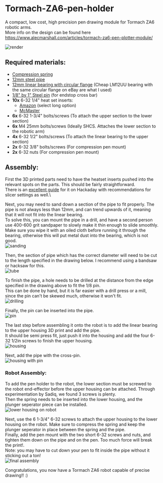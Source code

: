 # Tormach-ZA6-pen-holder
 A compact, low cost, high precision pen drawing module for Tormach ZA6 robotic arms.\
 More info on the design can be found here https://www.alecmarshall.com/articles/tormach-za6-pen-plotter-module/
 
![render](media/pen_holder_4x5_render.jpg?raw=true)

## Required materials:

  * [Compression spring](https://www.mcmaster.com/9657K332/)
  * [12mm steel pipe](https://www.mcmaster.com/6045N11/)
  * [12mm linear bearing with circular flange](https://www.mcmaster.com/6483K114/) (Cheap LM12UU bearing with the same circular flange on eBay are what I used)
  * [1/8" by 1" Steel pin](https://www.mcmaster.com/90145A475/) (for endstop cross bar)
  * __10x__ 6-32 1/4" heat set inserts:
    * [Amazon](https://www.amazon.com/dp/B076R7F3DJ) (select long option)
    * [McMaster](https://www.mcmaster.com/93365A132/)
  * __6x__ 6-32 1-3/4" bolts/screws (To attach the upper section to the lower section)
  * __6x__ M4 25mm bolts/screws (Ideally SHCS. Attaches the lower section to the robotic arm)
  * __4x__ 6-32 1/2" bolts/screws (To attach the linear bearing to the upper section)
  * __2x__ 6-32 3/8" bolts/screws (For compression pen mount)
  * __2x__ 6-32 nuts (For compression pen mount)

## Assembly:

First the 3D printed parts need to have the heatset inserts pushed into the relevant spots on the parts. This should be fairly straightforward.\
There is an [excellent guide](https://hackaday.com/2019/02/28/threading-3d-printed-parts-how-to-use-heat-set-inserts/) for it on Hackaday with recommendations for slicer settings as well.\

Next, you may need to sand down a section of the pipe to fit properly. The pipe is not always less than 12mm, and can trend upwards of it, meaning that it will not fit into the linear bearing.\
To solve this, you can mount the pipe in a drill, and have a second person use 400-600 grit sandpaper to slowly make it thin enough to slide smoothly.\
Make sure you wipe it with an oiled cloth before running it through the bearing, otherwise this will put metal dust into the bearing, which is not good.\
![sanding](media/sanding.jpg?raw=true)

Then, the section of pipe which has the correct diameter will need to be cut to the length specified in the drawing below. I recommend using a bandsaw or hacksaw for this.\
![tube](media/tube_drawing.png?raw=true)

To finish the pipe, a hole needs to be drilled at the distance from the edge specified in the drawing above to fit the 1/8 pin.\
This can be done by hand, but it is far easier with a drill press or a mill, since the pin can't be skewed much, otherwise it won't fit.\
![drilling](media/drilling.png?raw=true)

Finally, the pin can be inserted into the pipe.\
![pin](media/pin.jpg?raw=true)

The last step before assembling it onto the robot is to add the linear bearing to the upper housing 3D print and add the pipe.\
It should be semi press fit, just push it into the housing and add the four 6-32 1/2in screws to finish the upper housing.\
![housing](media/upper_housing.jpg?raw=true)

Next, add the pipe with the cross-pin.\
![housing with pin](media/fully_assembled_housing.jpg?raw=true)

### Robot Assembly:

To add the pen holder to the robot, the lower section must be screwed to the robot end-effector before the upper housing can be attached. Through experimentation by Sadiq, we found 3 screws is plenty.\
Then the spring needs to be inserted into the lower housing, and the plunger seperator piece can be installed.\
![lower housing on robot](media/lower_housing_on_robot.jpg?raw=true)

Next, use the 6 1-3/4" 6-32 screws to attach the upper housing to the lower housing on the robot. Make sure to compress the spring and keep the plunger seperator in place between the spring and the pipe.\
Finally, add the pen mount with the two short 6-32 screws and nuts, and tighten them down on the pipe and on the pen. Too much force will break the print!.\
Note: you may have to cut down your pen to fit inside the pipe without it sticking out a ton!\
![final assembly](media/final_assembly.jpg?raw=true)

Congratulations, you now have a Tormach ZA6 robot capable of precise drawing!! :)
